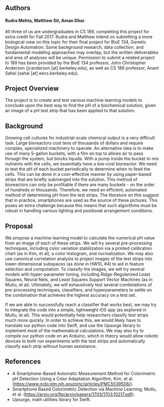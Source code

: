 ## Authors
#### Rudra Mehta, Matthew Sit, Aman Dhar.
All three of us are undergraduates in CS 189, completing this project for extra credit for Fall 2017. Rudra and Matthew intend on submitting a more biological view on this topic for their final project for BioE 134, Genetic Design Automation. Some background research, data collection, and fundamental modeling approaches may overlap, but the written deliverables and area of analyses will be unique. Permission to submit a related project to 189 has been provided by the BioE 134 professor, John Christopher Anderson (jcanderson [at] berkeley.edu), as well as CS 189 professor, Anant Sahai (sahai [at] eecs.berkeley.edu).

## Project Overview
The project is to create and test various machine learning models to conclude upon the best way to find the pH of a biochemical solution, given an image of a pH test strip that has been applied to that solution.

## Background
Growing cell cultures for industrial-scale chemical output is a very difficult task. Large bioreactors cost tens of thousands of dollars and require complex, specialized machinery to operate. An alternative idea is to make use of many 5-gallon buckets, with a film on top to allows air to pass through the system, but blocks liquids. With a pump inside the bucket to mix nutrients with the cells, we essentially have a low-cost bioreactor. We need to test the pH of each bucket periodically to determine when to feed the cells. This can be done in a cost-effective manner by using paper-based strips that are briefly submerged into the solution. This method of bioreactors can only be profitable if there are many buckets - on the order of hundreds or thousands. Therefore, we need an efficient, automated method of determining pH from the test strips. The literature on this suggest that in practice, smartphones are used as the source of these pictures. This poses an extra challenge because this means that such algorithms must be robust in handling various lighting and positional arrangement conditions.

## Proposal
We propose a machine learning model to calculate the numerical pH value from an image of each of these strips. We will try several pre-processing techniques, including color variation stabilization via a printed calibration chart (as in Kim, et al), a color histogram, and normalization. We may also use canonical correlation analysis to project images of the test strips into lower-dimensional subspaces (as done in HW10, #4) to aid in feature selection and computation. To classify the images, we will try several models with hyper-parameter tuning, including Ridge-Regularized Least Squares, Neural Nets, and Least Squares Support Vector Machines (as in Mutlu, et al). Ultimately, we will exhaustively test several combinations of pre-processing techniques, classifiers, and hyperparameters to settle on the combination that achieves the highest accuracy on a test set.

If we are able to successfully reach a classifier that works best, we may try to integrate the code into a simple, lightweight iOS app (as explored in Mutlu, et al). This would potentially help researchers classify test strips much more quickly. In order to achieve this, we would likely have to translate our python code into Swift, and use the Upsurge library to implement most of the mathematical calculations. We may also try to compile our python code on an Arduino, which in theory would allow robotic devices to both run experiments with the test strips and automatically classify each strip without human assistance.

## References
 - A Smartphone-Based Automatic Measurement Method for Colorimetric pH Detection Using a Color Adaptation Algorithm, Kim, et al. (https://www.ncbi.nlm.nih.gov/pmc/articles/PMC5539506/).
 - Smartphone Based Colorimetric Detection via Machine Learning, Mutlu, et al. (https://arxiv.org/ftp/arxiv/papers/1703/1703.10217.pdf).
 - Upsurge, math utilities library for Swift.
